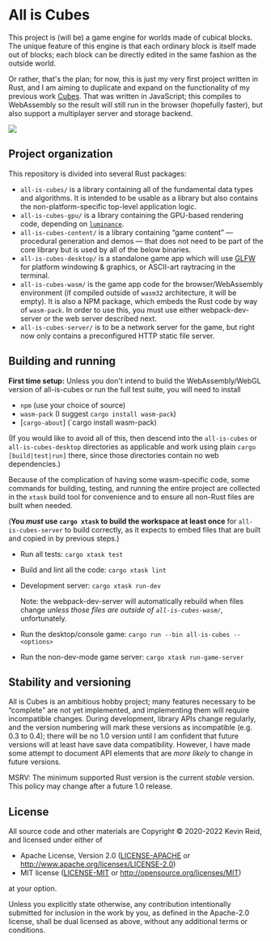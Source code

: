 All is Cubes
============

This project is (will be) a game engine for worlds made of cubical blocks. The unique feature of this engine is that each ordinary block is itself made out of blocks; each block can be directly edited in the same fashion as the outside world.

Or rather, that's the plan; for now, this is just my very first project written in Rust, and I am aiming to duplicate and expand on the functionality of my previous work [Cubes](https://github.com/kpreid/cubes/). That was written in JavaScript; this compiles to WebAssembly so the result will still run in the browser (hopefully faster), but also support a multiplayer server and storage backend.

![](https://switchb.org/kpreid/2020/all-is-cubes-10-13-progress.png)

Project organization
--------------------

This repository is divided into several Rust packages:

* `all-is-cubes/` is a library containing all of the fundamental data types and algorithms. It is intended to be usable as a library but also contains the non-platform-specific top-level application logic.
* `all-is-cubes-gpu/` is a library containing the GPU-based rendering code, depending on [`luminance`](https://github.com/phaazon/luminance-rs/).
* `all-is-cubes-content/` is a library containing “game content” — procedural generation and demos — that does not need to be part of the core library but is used by all of the below binaries.
* `all-is-cubes-desktop/` is a standalone game app which will use [GLFW](https://www.glfw.org/) for platform windowing & graphics, or ASCII-art raytracing in the terminal.
* `all-is-cubes-wasm/` is the game app code for the browser/WebAssembly environment (if compiled outside of `wasm32` architecture, it will be empty). It is also a NPM package, which embeds the Rust code by way of `wasm-pack`. In order to use this, you must use either webpack-dev-server or the web server described next.
* `all-is-cubes-server/` is to be a network server for the game, but right now only contains a preconfigured HTTP static file server.

Building and running
--------------------

**First time setup:** Unless you don't intend to build the WebAssembly/WebGL version of all-is-cubes or run the full test suite, you will need to install

* `npm` (use your choice of source)
* `wasm-pack` (I suggest `cargo install wasm-pack`)
* [`cargo-about`] (`cargo install wasm-pack)

(If you would like to avoid all of this, then descend into the `all-is-cubes` or `all-is-cubes-desktop` directories as applicable and work using plain `cargo [build|test|run]` there, since those directories contain no web dependencies.)

Because of the complication of having some wasm-specific code, some commands for building, testing, and running the entire project are collected in the `xtask` build tool for convenience and to ensure all non-Rust files are built when needed.

(**You _must_ use `cargo xtask` to build the workspace at least once** for `all-is-cubes-server` to build correctly, as it expects to embed files that are built and copied in by previous steps.)

*   Run all tests: `cargo xtask test`

*   Build and lint all the code: `cargo xtask lint`

*   Development server: `cargo xtask run-dev`

    Note: the webpack-dev-server will automatically rebuild when files change *unless those files are outside of `all-is-cubes-wasm/`,* unfortunately.

*   Run the desktop/console game: `cargo run --bin all-is-cubes -- <options>`

*   Run the non-dev-mode game server: `cargo xtask run-game-server`

Stability and versioning
------------------------

All is Cubes is an ambitious hobby project; many features necessary to be “complete” are not yet implemented, and implementing them will require incompatible changes. During development, library APIs change regularly, and the version numbering will mark these versions as incompatible (e.g. 0.3 to 0.4); there will be no 1.0 version until I am confident that future versions will at least have save data compatibility. However, I have made some attempt to document API elements that are _more likely_ to change in future versions.

MSRV: The minimum supported Rust version is the current _stable_ version. This policy may change after a future 1.0 release.

License
-------

All source code and other materials are Copyright © 2020-2022 Kevin Reid, and licensed under either of

 * Apache License, Version 2.0
   ([LICENSE-APACHE](LICENSE-APACHE) or http://www.apache.org/licenses/LICENSE-2.0)
 * MIT license
   ([LICENSE-MIT](LICENSE-MIT) or http://opensource.org/licenses/MIT)

at your option. 

Unless you explicitly state otherwise, any contribution intentionally submitted
for inclusion in the work by you, as defined in the Apache-2.0 license, shall be
dual licensed as above, without any additional terms or conditions.

[cargo-about]: https://crates.io/crates/cargo-about
